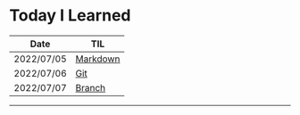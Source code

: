 # Today I Learned

| Date       | TIL                                                          |
| ---------- | ------------------------------------------------------------ |
| 2022/07/05 | [Markdown](https://github.com/myeonghwan57/TIL/blob/master/0705/markdown.md) |
| 2022/07/06 | [Git](https://github.com/myeonghwan57/TIL/tree/master/0706)  |
| 2022/07/07 | [Branch](https://github.com/myeonghwan57/TIL/blob/master/0707/Branch.md) |



___


